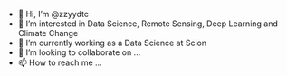 - 👋 Hi, I’m @zzyydtc
- 👀 I’m interested in Data Science, Remote Sensing, Deep Learning and Climate Change
- 🌱 I’m currently working as a Data Science at Scion
- 💞️ I’m looking to collaborate on ...
- 📫 How to reach me ...

<!---
zzyydtc/zzyydtc is a ✨ special ✨ repository because its `README.md` (this file) appears on your GitHub profile.
You can click the Preview link to take a look at your changes.
--->
